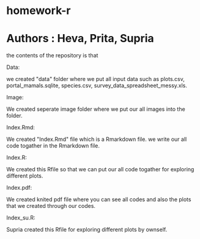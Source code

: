 # homework-r
# Authors : Heva, Prita, Supria



the contents of the repository is that 


Data: 

we created "data" folder where we put all input data such as plots.csv, portal_mamals.sqlite, species.csv, survey_data_spreadsheet_messy.xls.


Image:

We created seperate image folder where we put our all images into the folder.


Index.Rmd:

We created "Index.Rmd" file which is a Rmarkdown file.  we write our all code togather in the Rmarkdown file.


Index.R:

We created this Rfile so that we can put our all code togather for exploring different plots.


Index.pdf:

We created knited pdf file where you can see all codes and also the plots that we created through our codes.



Index_su.R:

Supria created this Rfile for exploring different plots by ownself.